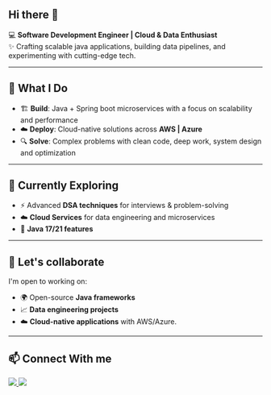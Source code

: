 ## Hi there 👋



💻 **Software Development Engineer | Cloud & Data Enthusiast**  
✨ Crafting scalable java applications, building data pipelines, and experimenting with cutting-edge tech.

---

## 🚀 What I Do
- 🏗️ **Build**: Java + Spring boot microservices with a focus on scalability and performance  
- ☁️ **Deploy**: Cloud-native solutions across **AWS | Azure**
- 🔍 **Solve**: Complex problems with clean code, deep work, system design and optimization

---
##  🌱 Currently Exploring
- ⚡ Advanced **DSA techniques** for interviews & problem-solving
- ☁️ **Cloud Services** for data engineering and microservices
- 🧩 **Java 17/21 features**  
---

## 👯 Let's collaborate
I'm open to working on:
- 🌍 Open-source **Java frameworks**
- 📈 **Data engineering projects**
- ☁️ **Cloud-native applications** with AWS/Azure.

---
## 📫 Connect With me
<a href="https://www.linkedin.com/in/rohithdamgeti/">
  <img src="https://img.shields.io/badge/LinkedIn-0077B5?style=for-the-badge&logo=linkedin&logoColor=white" />
</a>  
<a href="mailto:rohithdamgeti@gmail.com">
  <img src="https://img.shields.io/badge/Email-D14836?style=for-the-badge&logo=gmail&logoColor=white" />
</a>


